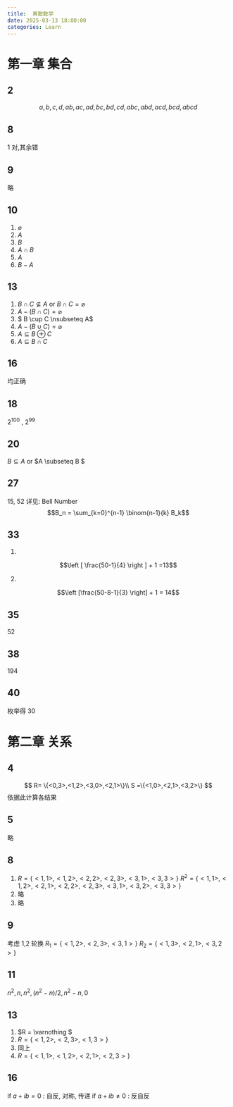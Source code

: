 ```yaml
---
title:  离散数学
date: 2025-03-13 18:00:00
categories: Learn
---
```


# 第一章 集合
## 2
$$a,b,c,d,ab,ac,ad,bc,bd,cd,abc,abd,acd,bcd,abcd$$

## 8
1 对,其余错

## 9
略

## 10
1. $\varnothing$
2. $A$
3. $B$
4. $A \cap B$
5. $A$
6. $B-A$

## 13
1. $B\cap C \nsubseteq A$ or $B \cap C = \varnothing$
2. $A - (B \cap C) = \varnothing$
3. $ B \cup C \nsubseteq A$
4. $A - (B \cup C) = \varnothing$
5. $A \subseteq B \oplus C$
6. $A \subseteq B \cap C$

## 16
均正确

## 18
$2^{100}$ , $2^{99}$

## 20
$B \subseteq A$ or $A \subseteq B $

## 27
15, 52
详见: Bell Number
$$B_n = \sum_{k=0}^{n-1} \binom{n-1}{k} B_k$$

## 33
1. 
$$\left [ \frac{50-1}{4} \right ] + 1 =13$$

2.
$$\left [\frac{50-8-1}{3} \right] + 1 = 14$$

## 35
52

## 38
194

## 40
枚举得 30

# 第二章 关系

## 4
$$
R= \{<0,3>,<1,2>,<3,0>,<2,1>\}\\
S =\{<1,0>,<2,1>,<3,2>\}
$$
依据此计算各结果

## 5
 略

## 8
1. 
   $R= \{<1,1>,<1,2>,<2,2>,<2,3>,<3,1>,<3,3>\}$
   $R^2= \{<1,1>,<1,2>,<2,1>,<2,2>,<2,3>,<3,1>,<3,2>,<3,3>\}$
2. 略
3. 略
   
## 9
 考虑 1,2 轮换
 $R_1 = \{<1,2>,<2,3>,<3,1>\}$
 $R_2 = \{<1,3>,<2,1>,<3,2>\}$

## 11
$n^2,n,n^2,(n^2-n)/2,n^2-n,0$

## 13

1. $R = \varnothing $
2. $R = \{<1,2>,<2,3>,<1,3>\}$
3.  同上
4.  $R = \{<1,1>,<1,2>,<2,1>,<2,3>\}$

## 16
if $a+ib=0$ : 自反, 对称, 传递
if $a+ib \neq 0$ : 反自反